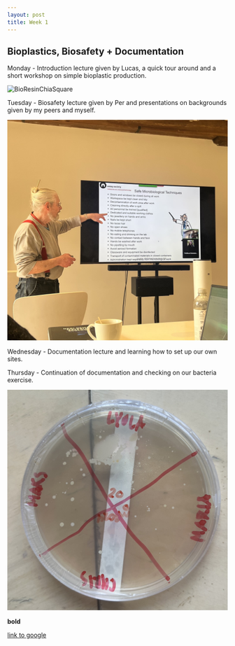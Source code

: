 ```yaml
---
layout: post
title: Week 1
---
```


## Bioplastics, Biosafety + Documentation


Monday - Introduction lecture given by Lucas, a quick tour around and a short workshop on simple bioplastic production.

![BioResinChiaSquare](BioResinChiaSquare.jpg)

Tuesday - Biosafety lecture given by Per and presentations on backgrounds given by my peers and myself.

![BioSafetyLecture](BioSafetyLecture.jpg)

Wednesday - Documentation lecture and learning how to set up our own sites.

Thursday - Continuation of documentation and checking on our bacteria exercise.

![BacteriaExercisePlate](BacteriaExercisePlate.jpg)


**bold**

[link to google](www.google.com)
